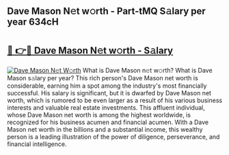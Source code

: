 ## Dave Mason N𝚎t w𝚘rth - Part-tMQ S𝚊lary per year 634cH

# <h2><a href="http://gc0tld.nevu.top/?p=Dave+Mason">🔗 👉🔴 Dave Mason N𝚎t w𝚘rth - S𝚊lary</a></h2>

[![Dave Mason N𝚎t W𝚘rth](https://i.imgur.com/Oavwk0R.jpeg)](http://gc0tld.nevu.top/?p=Dave+Mason)
What is Dave Mason n𝚎t w𝚘rth? What is Dave Mason s𝚊lary per year?
This rich person's Dave Mason net worth is considerable, earning him a spot among the industry's most financially successful. His salary is significant, but it is dwarfed by Dave Mason net worth, which is rumored to be even larger as a result of his various business interests and valuable real estate investments. This affluent individual, whose Dave Mason net worth is among the highest worldwide, is recognized for his business acumen and financial acumen. With a Dave Mason net worth in the billions and a substantial income, this wealthy person is a leading illustration of the power of diligence, perseverance, and financial intelligence.
